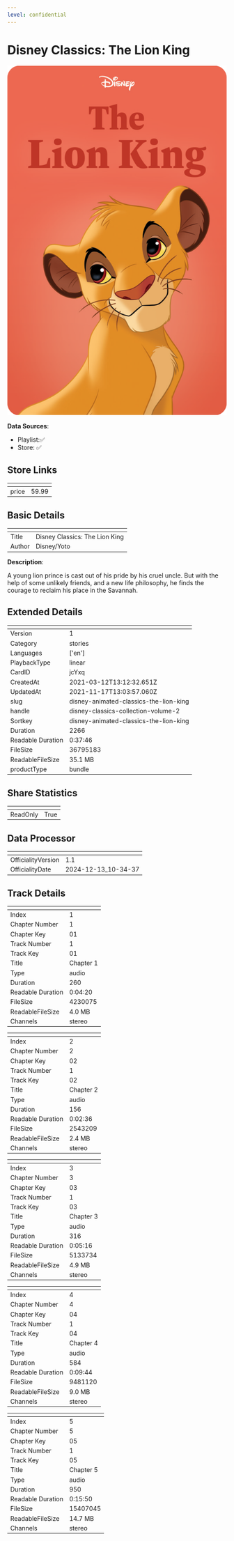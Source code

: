 ```yaml
---
level: confidential
---
```

# Disney Classics: The Lion King

![card_[jcYxq].png](../../img/cards/card_[jcYxq].png)

**Data Sources**: 

- Playlist:✅
- Store: ✅


## Store Links

| <!-- --> | <!-- --> |
| - | - |
| price | 59.99 |


## Basic Details

| <!-- --> | <!-- --> |
| - | - |
| Title | Disney Classics: The Lion King |
| Author | Disney/Yoto |

**Description**:

A young lion prince is cast out of his pride by his cruel uncle. But with the help of some unlikely friends, and a new life philosophy, he finds the courage to reclaim his place in the Savannah.


## Extended Details

| <!-- --> | <!-- --> |
| - | - |
| Version | 1 |
| Category | stories |
| Languages | ['en'] |
| PlaybackType | linear |
| CardID | jcYxq |
| CreatedAt | 2021-03-12T13:12:32.651Z |
| UpdatedAt | 2021-11-17T13:03:57.060Z |
| slug | disney-animated-classics-the-lion-king |
| handle | disney-classics-collection-volume-2 |
| Sortkey | disney-animated-classics-the-lion-king |
| Duration | 2266 |
| Readable Duration | 0:37:46 |
| FileSize | 36795183 |
| ReadableFileSize | 35.1 MB |
| productType | bundle |


## Share Statistics

| <!-- --> | <!-- --> |
| - | - |
| ReadOnly | True |


## Data Processor

| <!-- --> | <!-- --> |
| - | - |
| OfficialityVersion | 1.1
| OfficialityDate | 2024-12-13_10-34-37


## Track Details

| <!-- --> | <!-- --> |
| - | - |
| Index | 1 |
| Chapter Number | 1 |
| Chapter Key | 01 |
| Track Number | 1 |
| Track Key | 01 |
| Title | Chapter 1 |
| Type | audio |
| Duration | 260 |
| Readable Duration | 0:04:20 |
| FileSize | 4230075 |
| ReadableFileSize | 4.0 MB |
| Channels | stereo |

| <!-- --> | <!-- --> |
| - | - |
| Index | 2 |
| Chapter Number | 2 |
| Chapter Key | 02 |
| Track Number | 1 |
| Track Key | 02 |
| Title | Chapter 2 |
| Type | audio |
| Duration | 156 |
| Readable Duration | 0:02:36 |
| FileSize | 2543209 |
| ReadableFileSize | 2.4 MB |
| Channels | stereo |

| <!-- --> | <!-- --> |
| - | - |
| Index | 3 |
| Chapter Number | 3 |
| Chapter Key | 03 |
| Track Number | 1 |
| Track Key | 03 |
| Title | Chapter 3 |
| Type | audio |
| Duration | 316 |
| Readable Duration | 0:05:16 |
| FileSize | 5133734 |
| ReadableFileSize | 4.9 MB |
| Channels | stereo |

| <!-- --> | <!-- --> |
| - | - |
| Index | 4 |
| Chapter Number | 4 |
| Chapter Key | 04 |
| Track Number | 1 |
| Track Key | 04 |
| Title | Chapter 4 |
| Type | audio |
| Duration | 584 |
| Readable Duration | 0:09:44 |
| FileSize | 9481120 |
| ReadableFileSize | 9.0 MB |
| Channels | stereo |

| <!-- --> | <!-- --> |
| - | - |
| Index | 5 |
| Chapter Number | 5 |
| Chapter Key | 05 |
| Track Number | 1 |
| Track Key | 05 |
| Title | Chapter 5 |
| Type | audio |
| Duration | 950 |
| Readable Duration | 0:15:50 |
| FileSize | 15407045 |
| ReadableFileSize | 14.7 MB |
| Channels | stereo |

